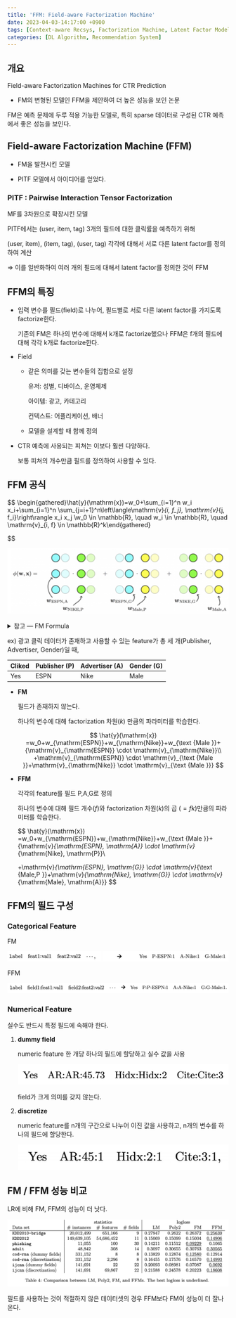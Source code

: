```yaml
---
title: 'FFM: Field-aware Factorization Machine'
date: 2023-04-03-14:17:00 +0900
tags: [Context-aware Recsys, Factorization Machine, Latent Factor Model, Field-aware Factorization Machine, CTR Prediction]
categories: [DL Algorithm, Recommendation System]
---
```


## 개요

Field-aware Factorization Machines for CTR Prediction

- FM의 변형된 모델인 FFM을 제안하여 더 높은 성능을 보인 논문

FM은 예측 문제에 두루 적용 가능한 모델로, 특히 sparse 데이터로 구성된 CTR 예측에서 좋은 성능을 보인다.

## Field-aware Factorization Machine (FFM)

- FM을 발전시킨 모델

- PITF 모델에서 아이디어를 얻었다.

### PITF : Pairwise Interaction Tensor Factorization

MF를 3차원으로 확장시킨 모델

PITF에서는 (user, item, tag) 3개의 필드에 대한 클릭률을 예측하기 위해

(user, item), (item, tag), (user, tag) 각각에 대해서 서로 다른 latent factor를 정의하여 계산

⇒ 이를 일반화하여 여러 개의 필드에 대해서 latent factor를 정의한 것이 FFM

## FFM의 특징

- 입력 변수를 필드(field)로 나누어, 필드별로 서로 다른 latent factor를 가지도록 factorize한다.
    
    기존의 FM은 하나의 변수에 대해서 k개로 factorize했으나 FFM은 f개의 필드에 대해 각각 k개로 factorize한다.
    
- Field
    - 같은 의미를 갖는 변수들의 집합으로 설정
        
        유저: 성별, 디바이스, 운영체제
        
        아이템: 광고, 카테고리
        
        컨텍스트: 어플리케이션, 배너
        
    - 모델을 설계할 때 함께 정의
- CTR 예측에 사용되는 피쳐는 이보다 훨씬 다양하다.
    
    보통 피쳐의 개수만큼 필드를 정의하여 사용할 수 있다.
    

## FFM 공식

$$
\begin{gathered}\hat{y}(\mathrm{x})=w_0+\sum_{i=1}^n w_i x_i+\sum_{i=1}^n \sum_{j=i+1}^n\left\langle\mathrm{v}_{i, f_j}, \mathrm{v}_{j, f_i}\right\rangle x_i x_j \\w_0 \in \mathbb{R}, \quad w_i \in \mathbb{R}, \quad \mathrm{v}_{i, f} \in \mathbb{R}^k\end{gathered}

$$

![FFM](/assets/post_imgs/FFM1.png)

<details>
<summary>
참고 — FM Formula
</summary>

$$
\begin{gathered}\hat{y}(\mathrm{x})=w_0+\sum_{i=1}^n w_i x_i+\sum_{i=1}^n \sum_{j=i+1}^n\left\langle\mathrm{v}_i, \mathrm{v}_j\right\rangle x_i x_j \\w_0 \in \mathbb{R}, \quad w_i \in \mathbb{R}, \quad \mathrm{v}_i \in \mathbb{R}^k\end{gathered}
$$

FM은 k차원의 파라미터를 $v_i$와 $v_j$가 내적이 된 형태로 상호작용을 표현하는 반면, 

FFM은 $x_i$에 대응되는 파라미터가 $v_i$가 아니라, $v_{i,f_j}$가 된다.

즉, field $(f_i)$별로 Factorization 파라미터가 정의된다.
</details>

ex) 광고 클릭 데이터가 존재하고 사용할 수 있는 feature가 총 세 개(Publisher, Advertiser, Gender)일 때,

| Cliked | Publisher (P) | Advertiser (A) | Gender (G) |
| --- | --- | --- | --- |
| Yes | ESPN | Nike | Male |
- **FM**
    
    필드가 존재하지 않는다.
    
    하나의 변수에 대해 factorization 차원$(k)$ 만큼의 파라미터를 학습한다.
    
    $$
    \hat{y}(\mathrm{x})
    =w_0+w_{\mathrm{ESPN}}+w_{\mathrm{Nike}}+w_{\text {Male }}+{\mathrm{v}_{\mathrm{ESPN}} \cdot \mathrm{v}_{\mathrm{Nike}}\\
    +\mathrm{v}_{\mathrm{ESPN}} \cdot \mathrm{v}_{\text {Male }}+\mathrm{v}_{\mathrm{Nike}} \cdot \mathrm{v}_{\text {Male }}}
    $$
    
- **FFM**
    
    각각의 feature를 필드 P,A,G로 정의
    
    하나의 변수에 대해 필드 개수$(f)$와 factorization 차원$(k)$의 곱 $(=fk)$만큼의 파라미터를 학습한다.
    
    $$
    \hat{y}(\mathrm{x})
    =w_0+w_{\mathrm{ESPN}}+w_{\mathrm{Nike}}+w_{\text {Male }}+{\mathrm{v}_{\mathrm{ESPN}, \mathrm{A}} \cdot \mathrm{v}_{\mathrm{Nike}, \mathrm{P}}\\
    
    +\mathrm{v}_{\mathrm{ESPN}, \mathrm{G}} \cdot \mathrm{v}_{\text {Male,P }}+\mathrm{v}_{\mathrm{Nike}, \mathrm{G}} \cdot \mathrm{v}_{\mathrm{Male}, \mathrm{A}}}
    $$
    

## FFM의 필드 구성

### Categorical Feature

FM

![FFM](/assets/post_imgs/FFM2.png)

FFM

![FFM](/assets/post_imgs/FFM3.png)

### Numerical Feature

실수도 반드시 특정 필드에 속해야 한다.

1. **dummy field**
    
    numeric feature 한 개당 하나의 필드에 할당하고 실수 값을 사용
    
    ![FFM](/assets/post_imgs/FFM4.png)
    
    field가 크게 의미를 갖지 않는다.
    
2. **discretize**
    
    numeric feature를 n개의 구간으로 나누어 이진 값을 사용하고, n개의 변수를 하나의 필드에 할당한다.
    
    ![FFM](/assets/post_imgs/FFM5.png)
    

## FM / FFM 성능 비교

LR에 비해 FM, FFM의 성능이 더 낫다.

![FFM](/assets/post_imgs/FFM6.png)

필드를 사용하는 것이 적절하지 않은 데이터셋의 경우 FFM보다 FM이 성능이 더 잘나온다.